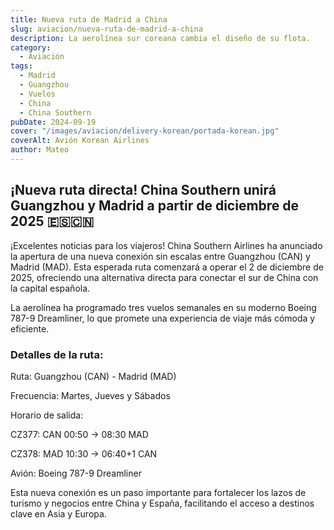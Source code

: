 ```yaml
---
title: Nueva ruta de Madrid a China 
slug: aviacion/nueva-ruta-de-madrid-a-china
description: La aerolínea sur coreana cambia el diseño de su flota.
category:
  - Aviación
tags:
  - Madrid
  - Guangzhou
  - Vuelos 
  - China
  - China Southern
pubDate: 2024-09-19
cover: "/images/aviacion/delivery-korean/portada-korean.jpg"
coverAlt: Avión Korean Airlines
author: Mateo 
---
```


## ¡Nueva ruta directa! China Southern unirá Guangzhou y Madrid a partir de diciembre de 2025 🇪🇸🇨🇳
¡Excelentes noticias para los viajeros! China Southern Airlines ha anunciado la apertura de una nueva conexión sin escalas entre Guangzhou (CAN) y Madrid (MAD). Esta esperada ruta comenzará a operar el 2 de diciembre de 2025, ofreciendo una alternativa directa para conectar el sur de China con la capital española.

La aerolínea ha programado tres vuelos semanales en su moderno Boeing 787-9 Dreamliner, lo que promete una experiencia de viaje más cómoda y eficiente.

### Detalles de la ruta:

Ruta: Guangzhou (CAN) - Madrid (MAD)

Frecuencia: Martes, Jueves y Sábados

Horario de salida:

CZ377: CAN 00:50 → 08:30 MAD

CZ378: MAD 10:30 → 06:40+1 CAN

Avión: Boeing 787-9 Dreamliner

Esta nueva conexión es un paso importante para fortalecer los lazos de turismo y negocios entre China y España, facilitando el acceso a destinos clave en Asia y Europa.